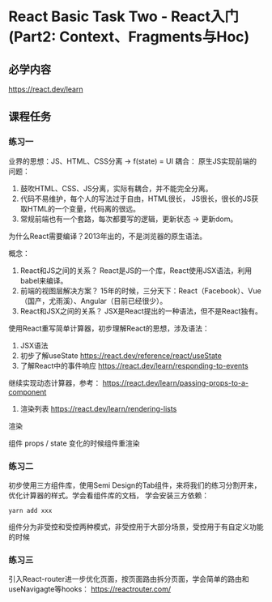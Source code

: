 # React Basic Task Two - React入门(Part2: Context、Fragments与Hoc)

## 必学内容
https://react.dev/learn
## 课程任务

### 练习一
业界的思想：JS、HTML、CSS分离 -> f(state) = UI
耦合：
原生JS实现前端的问题：
1. 鼓吹HTML、CSS、JS分离，实际有耦合，并不能完全分离。
2. 代码不易维护，每个人的写法过于自由，HTML很长， JS很长，很长的JS获取HTML的一个变量，代码离的很远。
3. 常规前端也有一个套路，每次都要写的逻辑，更新状态 -> 更新dom。

为什么React需要编译？2013年出的，不是浏览器的原生语法。

概念：
1. React和JS之间的关系？
React是JS的一个库，React使用JSX语法，利用babel来编译。
2. 前端的视图层解决方案？
15年的时候，三分天下：React（Facebook）、Vue（国产，尤雨溪）、Angular（目前已经很少）。
3. React和JSX之间的关系？
JSX是React提出的一种语法，但不是React独有。

使用React重写简单计算器，初步理解React的思想，涉及语法：
1. JSX语法
2. 初步了解useState
https://react.dev/reference/react/useState
3. 了解React中的事件响应
https://react.dev/learn/responding-to-events

继续实现动态计算器，参考：
https://react.dev/learn/passing-props-to-a-component

1. 渲染列表
https://react.dev/learn/rendering-lists

渲染

组件
props / state 变化的时候组件重渲染
### 练习二
初步使用三方组件库，使用Semi Design的Tab组件，来将我们的练习分割开来，优化计算器的样式。学会看组件库的文档，
学会安装三方依赖：
```shell
yarn add xxx 
```
组件分为非受控和受控两种模式，非受控用于大部分场景，受控用于有自定义功能的时候

### 练习三
引入React-router进一步优化页面，按页面路由拆分页面，学会简单的路由和useNavigagte等hooks：
https://reactrouter.com/